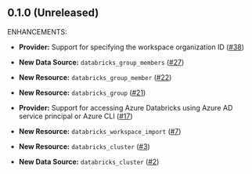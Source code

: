 ## 0.1.0 (Unreleased)

ENHANCEMENTS:

* **Provider:** Support for specifying the workspace organization ID ([#38](https://github.com/innovationnorway/terraform-provider-databricks/issues/38))

* **New Data Source:** `databricks_group_members` ([#27](https://github.com/innovationnorway/terraform-provider-databricks/issues/27))

* **New Resource:** `databricks_group_member` ([#22](https://github.com/innovationnorway/terraform-provider-databricks/issues/22))

* **New Resource:** `databricks_group` ([#21](https://github.com/innovationnorway/terraform-provider-databricks/issues/21))

* **Provider:** Support for accessing Azure Databricks using Azure AD service principal or Azure CLI ([#17](https://github.com/innovationnorway/terraform-provider-databricks/issues/17))

* **New Resource:** `databricks_workspace_import` ([#7](https://github.com/innovationnorway/terraform-provider-databricks/issues/7))

* **New Resource:** `databricks_cluster` ([#3](https://github.com/innovationnorway/terraform-provider-databricks/issues/3))

* **New Data Source:** `databricks_cluster` ([#2](https://github.com/innovationnorway/terraform-provider-databricks/issues/2))
